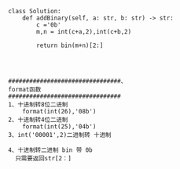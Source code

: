       class Solution:
          def addBinary(self, a: str, b: str) -> str:
              c ='0b'
              m,n = int(c+a,2),int(c+b,2)

              return bin(m+n)[2:]
              
      
      
      
      ################################、
      format函数
      ################################
      1、十进制转8位二进制
          format(int(26),'08b')
      2、十进制转4位二进制
          format(int(25),'04b')
      3、int('00001',2)二进制转 十进制
      
      4、十进制转二进制 bin 带 0b 
        只需要返回str[2：]

